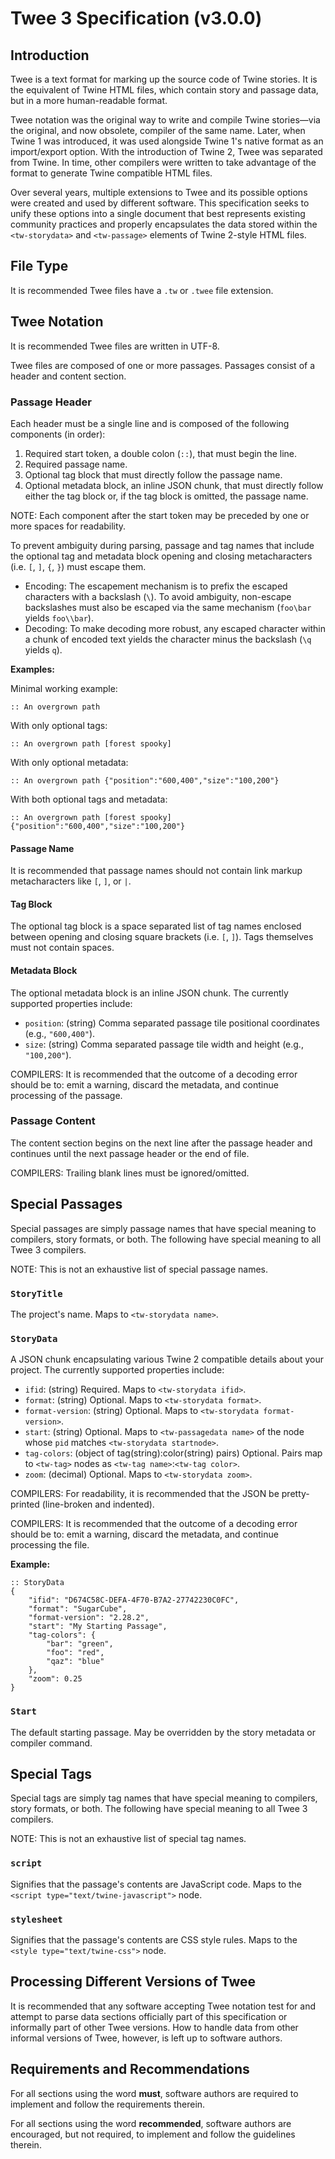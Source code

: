 # Twee 3 Specification (v3.0.0)

## Introduction

Twee is a text format for marking up the source code of Twine stories.  It is the equivalent of Twine HTML files, which contain story and passage data, but in a more human-readable format.

Twee notation was the original way to write and compile Twine stories—via the original, and now obsolete, compiler of the same name.  Later, when Twine 1 was introduced, it was used alongside Twine 1's native format as an import/export option.  With the introduction of Twine 2, Twee was separated from Twine.  In time, other compilers were written to take advantage of the format to generate Twine compatible HTML files.

Over several years, multiple extensions to Twee and its possible options were created and used by different software.  This specification seeks to unify these options into a single document that best represents existing community practices and properly encapsulates the data stored within the `<tw-storydata>` and `<tw-passage>` elements of Twine 2-style HTML files.

## File Type

It is recommended Twee files have a `.tw` or `.twee` file extension.

## Twee Notation

It is recommended Twee files are written in UTF-8.

Twee files are composed of one or more passages.  Passages consist of a header and content section.

### Passage Header

Each header must be a single line and is composed of the following components (in order):

1. Required start token, a double colon (`::`), that must begin the line.
2. Required passage name.
3. Optional tag block that must directly follow the passage name.
4. Optional metadata block, an inline JSON chunk, that must directly follow either the tag block or, if the tag block is omitted, the passage name.

NOTE: Each component after the start token may be preceded by one or more spaces for readability.

To prevent ambiguity during parsing, passage and tag names that include the optional tag and metadata block opening and closing metacharacters (i.e. `[`, `]`, `{`, `}`) must escape them.

- Encoding: The escapement mechanism is to prefix the escaped characters with a backslash (`\`).  To avoid ambiguity, non-escape backslashes must also be escaped via the same mechanism (`foo\bar` yields `foo\\bar`).
- Decoding: To make decoding more robust, any escaped character within a chunk of encoded text yields the character minus the backslash (`\q` yields `q`).

**Examples:**

Minimal working example:

```
:: An overgrown path
```

With only optional tags:

```
:: An overgrown path [forest spooky]
```

With only optional metadata:

```
:: An overgrown path {"position":"600,400","size":"100,200"}
```

With both optional tags and metadata:

```
:: An overgrown path [forest spooky] {"position":"600,400","size":"100,200"}
```

#### Passage Name

It is recommended that passage names should not contain link markup metacharacters like `[`, `]`, or `|`.

#### Tag Block

The optional tag block is a space separated list of tag names enclosed between opening and closing square brackets (i.e. `[`, `]`). Tags themselves must not contain spaces.

#### Metadata Block

The optional metadata block is an inline JSON chunk.  The currently supported properties include:

- `position`: (string) Comma separated passage tile positional coordinates (e.g., `"600,400"`).
- `size`: (string) Comma separated passage tile width and height (e.g., `"100,200"`).

COMPILERS: It is recommended that the outcome of a decoding error should be to: emit a warning, discard the metadata, and continue processing of the passage.

### Passage Content

The content section begins on the next line after the passage header and continues until the next passage header or the end of file.

COMPILERS: Trailing blank lines must be ignored/omitted.

## Special Passages

Special passages are simply passage names that have special meaning to compilers, story formats, or both.  The following have special meaning to all Twee 3 compilers.

NOTE: This is not an exhaustive list of special passage names.

### `StoryTitle`

The project's name.  Maps to `<tw-storydata name>`.

### `StoryData`

A JSON chunk encapsulating various Twine 2 compatible details about your project.  The currently supported properties include:

- `ifid`: (string) Required.  Maps to `<tw-storydata ifid>`.
- `format`: (string) Optional.  Maps to `<tw-storydata format>`.
- `format-version`: (string) Optional.  Maps to `<tw-storydata format-version>`.
- `start`: (string) Optional.  Maps to `<tw-passagedata name>` of the node whose `pid` matches `<tw-storydata startnode>`.
- `tag-colors`: (object of tag(string):color(string) pairs) Optional.  Pairs map to `<tw-tag>` nodes as `<tw-tag name>`:`<tw-tag color>`.
- `zoom`: (decimal) Optional.  Maps to `<tw-storydata zoom>`.


COMPILERS: For readability, it is recommended that the JSON be pretty-printed (line-broken and indented).

COMPILERS: It is recommended that the outcome of a decoding error should be to: emit a warning, discard the metadata, and continue processing the file.

**Example:**

```
:: StoryData
{
	"ifid": "D674C58C-DEFA-4F70-B7A2-27742230C0FC",
	"format": "SugarCube",
	"format-version": "2.28.2",
	"start": "My Starting Passage",
	"tag-colors": {
		"bar": "green",
		"foo": "red",
		"qaz": "blue"
	},
	"zoom": 0.25
}
```

### `Start`

The default starting passage.  May be overridden by the story metadata or compiler command.

## Special Tags

Special tags are simply tag names that have special meaning to compilers, story formats, or both.  The following have special meaning to all Twee 3 compilers.

NOTE: This is not an exhaustive list of special tag names.

### `script`

Signifies that the passage's contents are JavaScript code.  Maps to the `<script type="text/twine-javascript">` node.

### `stylesheet`

Signifies that the passage's contents are CSS style rules.  Maps to the `<style type="text/twine-css">` node.

## Processing Different Versions of Twee

It is recommended that any software accepting Twee notation test for and attempt to parse data sections officially part of this specification or informally part of other Twee versions.  How to handle data from other informal versions of Twee, however, is left up to software authors.

## Requirements and Recommendations

For all sections using the word **must**, software authors are required to implement and follow the requirements therein.

For all sections using the word **recommended**, software authors are encouraged, but not required, to implement and follow the guidelines therein.
